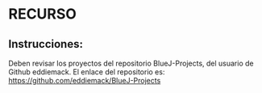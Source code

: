 # RECURSO

## Instrucciones:
Deben revisar los proyectos del repositorio BlueJ-Projects, del usuario de Github eddiemack. El enlace del repositorio es: https://github.com/eddiemack/BlueJ-Projects
